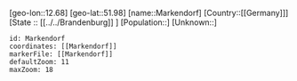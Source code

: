 ﻿---
location: [51.98,12.68]
mapzoom: [7,12] 
mapmarker: city 
type: City
tags:
- geo/City


SpocWebEntityId: 32307
isDeleted: false
confidential: public

---
[geo-lon::12.68]
[geo-lat::51.98]
[name::Markendorf]
[Country::[[Germany]]]
[State :: [[../../Brandenburg]] ]
[Population::]
[Unknown::]


```leaflet
id: Markendorf
coordinates: [[Markendorf]]
markerFile: [[Markendorf]]
defaultZoom: 11 
maxZoom: 18
```

